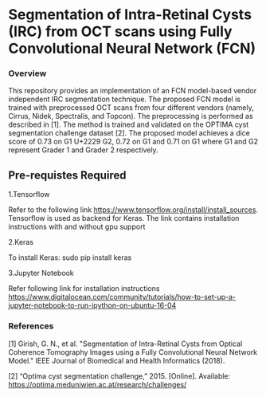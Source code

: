 # Segmentation of Intra-Retinal Cysts (IRC) from OCT scans using Fully Convolutional Neural Network (FCN)

### Overview 

This repository provides an implementation of an FCN model-based vendor independent IRC segmentation technique. The proposed FCN model is trained with preprocessed OCT scans from four different vendors (namely, Cirrus, Nidek, Spectralis, and Topcon). The preprocessing is performed as described in [1]. The method is trained and validated on the OPTIMA cyst segmentation challenge dataset [2]. The proposed model achieves a dice score of 0.73 on G1 U+2229 G2, 0.72 on G1 and 0.71 on G1 where G1 and G2 represent Grader 1 and Grader 2 respectively. 

## Pre-requistes Required

1.Tensorflow

Refer to the following link https://www.tensorflow.org/install/install_sources. Tensorflow is used as backend for Keras. The link contains installation instructions with and without gpu support

2.Keras

To install Keras: sudo pip install keras

3.Jupyter Notebook

Refer following link for installation instructions https://www.digitalocean.com/community/tutorials/how-to-set-up-a-jupyter-notebook-to-run-ipython-on-ubuntu-16-04


### References

[1] Girish, G. N., et al. "Segmentation of Intra-Retinal Cysts from Optical Coherence Tomography Images using a Fully Convolutional Neural Network Model." IEEE Journal of Biomedical and Health Informatics (2018).

[2] “Optima cyst segmentation challenge,” 2015. [Online]. Available: https://optima.meduniwien.ac.at/research/challenges/
